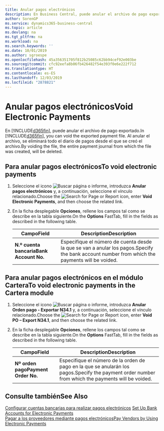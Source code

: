 ```yaml
---
title: Anular pagos electrónicos
description: En Business Central, puede anular el archivo de pago exportado. Al anular el archivo, se eliminará todo el diario de pagos desde el que se creó el archivo.
author: SorenGP
ms.service: dynamics365-business-central
ms.topic: article
ms.devlang: na
ms.tgt_pltfrm: na
ms.workload: na
ms.search.keywords: ''
ms.date: 10/01/2019
ms.author: sgroespe
ms.openlocfilehash: 45a356351705f812b25085c62bb94cef92e003be
ms.sourcegitcommit: cfc92eefa8b06fb426482f54e393f0e6e222f712
ms.translationtype: HT
ms.contentlocale: es-ES
ms.lasthandoff: 12/03/2019
ms.locfileid: "2878821"
---
```

# <a name="void-electronic-payments"></a><span data-ttu-id="de6a6-104">Anular pagos electrónicos</span><span class="sxs-lookup"><span data-stu-id="de6a6-104">Void Electronic Payments</span></span>
<span data-ttu-id="de6a6-105">En [!INCLUDE[d365fin](../../includes/d365fin_md.md)], puede anular el archivo de pago exportado.</span><span class="sxs-lookup"><span data-stu-id="de6a6-105">In [!INCLUDE[d365fin](../../includes/d365fin_md.md)], you can void the exported payment file.</span></span> <span data-ttu-id="de6a6-106">Al anular el archivo, se eliminará todo el diario de pagos desde el que se creó el archivo.</span><span class="sxs-lookup"><span data-stu-id="de6a6-106">By voiding the file, the entire payment journal from which the file was created, will be deleted.</span></span>  

## <a name="to-void-electronic-payments"></a><span data-ttu-id="de6a6-107">Para anular pagos electrónicos</span><span class="sxs-lookup"><span data-stu-id="de6a6-107">To void electronic payments</span></span>  

1.  <span data-ttu-id="de6a6-108">Seleccione el icono ![Buscar página o informe](../../media/ui-search/search_small.png "Icono Buscar página o informe"), introduzca **Anular pagos electrónicos** y, a continuación, seleccione el vínculo relacionado.</span><span class="sxs-lookup"><span data-stu-id="de6a6-108">Choose the ![Search for Page or Report](../../media/ui-search/search_small.png "Search for Page or Report icon") icon, enter **Void Electronic Payments**, and then choose the related link.</span></span>  
2.  <span data-ttu-id="de6a6-109">En la ficha desplegable **Opciones**, rellene los campos tal como se describe en la tabla siguiente.</span><span class="sxs-lookup"><span data-stu-id="de6a6-109">On the **Options** FastTab, fill in the fields as described in the following table.</span></span>  

    |<span data-ttu-id="de6a6-110">Campo</span><span class="sxs-lookup"><span data-stu-id="de6a6-110">Field</span></span>|<span data-ttu-id="de6a6-111">Description</span><span class="sxs-lookup"><span data-stu-id="de6a6-111">Description</span></span>|  
    |---------------------------------|---------------------------------------|  
    |<span data-ttu-id="de6a6-112">**N.º cuenta bancaria**</span><span class="sxs-lookup"><span data-stu-id="de6a6-112">**Bank Account No.**</span></span>|<span data-ttu-id="de6a6-113">Especifique el número de cuenta desde la que se van a anular los pagos.</span><span class="sxs-lookup"><span data-stu-id="de6a6-113">Specify the bank account number from which the payments will be voided.</span></span>|  

## <a name="to-void-electronic-payments-in-the-cartera-module"></a><span data-ttu-id="de6a6-114">Para anular pagos electrónicos en el módulo Cartera</span><span class="sxs-lookup"><span data-stu-id="de6a6-114">To void electronic payments in the Cartera module</span></span>  

1.  <span data-ttu-id="de6a6-115">Seleccione el icono ![Buscar página o informe](../../media/ui-search/search_small.png "Icono Buscar página o informe"), introduzca **Anular Orden pago - Exportar N34.1** y, a continuación, seleccione el vínculo relacionado.</span><span class="sxs-lookup"><span data-stu-id="de6a6-115">Choose the ![Search for Page or Report](../../media/ui-search/search_small.png "Search for Page or Report icon") icon, enter **Void PO – Export N34.1**, and then choose the related link.</span></span>  
2.  <span data-ttu-id="de6a6-116">En la ficha desplegable **Opciones**, rellene los campos tal como se describe en la tabla siguiente.</span><span class="sxs-lookup"><span data-stu-id="de6a6-116">On the **Options** FastTab, fill in the fields as described in the following table.</span></span>  

    |<span data-ttu-id="de6a6-117">Campo</span><span class="sxs-lookup"><span data-stu-id="de6a6-117">Field</span></span>|<span data-ttu-id="de6a6-118">Description</span><span class="sxs-lookup"><span data-stu-id="de6a6-118">Description</span></span>|  
    |---------------------------------|---------------------------------------|  
    |<span data-ttu-id="de6a6-119">**Nº orden pago**</span><span class="sxs-lookup"><span data-stu-id="de6a6-119">**Payment Order No.**</span></span>|<span data-ttu-id="de6a6-120">Especifique el número de la orden de pago en la que se anularán los pagos.</span><span class="sxs-lookup"><span data-stu-id="de6a6-120">Specify the payment order number from which the payments will be voided.</span></span>|  

## <a name="see-also"></a><span data-ttu-id="de6a6-121">Consulte también</span><span class="sxs-lookup"><span data-stu-id="de6a6-121">See Also</span></span>  
 <span data-ttu-id="de6a6-122">[Configurar cuentas bancarias para realizar pagos electrónicos](how-to-set-up-bank-accounts-for-electronic-payments.md) </span><span class="sxs-lookup"><span data-stu-id="de6a6-122">[Set Up Bank Accounts for Electronic Payments](how-to-set-up-bank-accounts-for-electronic-payments.md) </span></span>  
 [<span data-ttu-id="de6a6-123">Pagar a los proveedores mediante pagos electrónicos</span><span class="sxs-lookup"><span data-stu-id="de6a6-123">Pay Vendors by Using Electronic Payments</span></span>](how-to-pay-vendors-by-using-electronic-payments.md)

